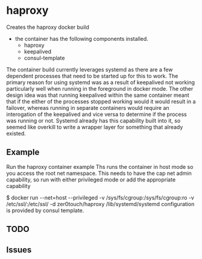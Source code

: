 haproxy
======

Creates the haproxy docker build
  - the container has the following components installed. 
    - haproxy
    - keepalived
    - consul-template


The container build currently leverages systemd as there are a few dependent processes that need to be started up for this to work. The primary reason for using systemd was as a result of keepalived not working particularly well when running in the foreground in docker mode. The other design idea was that running keepalived within the same container meant that if the either of the processes stopped working would it would result in a failover, whereas running in separate containers would require an interogation of the keepalived and vice versa to determine if the process was running or not.  Systemd already has this capability built into it, so seemed like overkill to write a wrapper layer for something that already existed. 
  
## Example
Run the haproxy container example
Ths runs the container in host mode so you access the root net namespace.  This needs to have the cap net admin capability, so run with either privileged mode or add the appropriate capability

  $ docker run --net=host --privileged -v /sys/fs/cgroup:/sys/fs/cgroup:ro -v /etc/ssl/:/etc/ssl/ -d zer0touch/haproxy /lib/systemd/systemd
  configuration is provided by consul template. 
## TODO
  
## Issues

